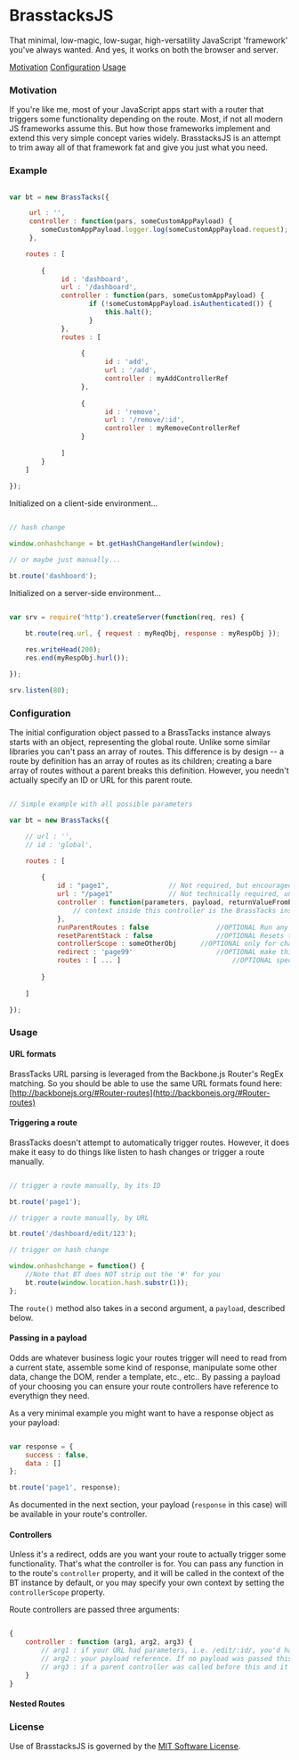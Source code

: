 # BrasstacksJS
That minimal, low-magic, low-sugar, high-versatility JavaScript 'framework' you've always wanted. And yes, it works on both the browser and server.

[Motivation](#motivation)
[Configuration](#configuration)
[Usage](#usage)

<a name="motivation"></a>
### Motivation

If you're like me, most of your JavaScript apps start with a router that triggers some functionality depending on the route. Most, if not all modern JS frameworks assume this. But how those frameworks implement and extend this very simple concept varies widely. BrasstacksJS is an attempt to trim away all of that framework fat and give you just what you need.

### Example

```javascript

var bt = new BrassTacks({

	 url : '',
	 controller : function(pars, someCustomAppPayload) {
		someCustomAppPayload.logger.log(someCustomAppPayload.request);
	 },

	routes : [
	
		{
			 id : 'dashboard',
			 url : '/dashboard',
			 controller : function(pars, someCustomAppPayload) {
					if (!someCustomAppPayload.isAuthenticated()) {
						this.halt();
					}
			 },
			 routes : [
			 
				  {
						id : 'add',
						url : '/add',
						controller : myAddControllerRef
				  },
				  
				  {
						id : 'remove',
						url : '/remove/:id',
						controller : myRemoveControllerRef
				  }
				  
			 ]
		}
	]
	
});

```

Initialized on a client-side environment...

```javascript

// hash change

window.onhashchange = bt.getHashChangeHandler(window);

// or maybe just manually...

bt.route('dashboard');

```

Initialized on a server-side environment...

```javascript

var srv = require('http').createServer(function(req, res) {

	bt.route(req.url, { request : myReqObj, response : myRespObj });
	
	res.writeHead(200);
	res.end(myRespObj.hurl());

});

srv.listen(80);


```

<a name="configuration"></a>
### Configuration

The initial configuration object passed to a BrassTacks instance always starts with an object, representing the global route. Unlike some similar libraries you can't pass an array
of routes. This difference is by design -- a route by definition has an array of routes as its children; creating a bare array of routes without a parent breaks this
definition. However, you needn't actually specify an ID or URL for this parent route.

```javascript

// Simple example with all possible parameters

var bt = new BrassTacks({

	// url : '',
	// id : 'global',

	routes : [
	
		{
			id : "page1",				// Not required, but encouraged
			url : "/page1"				// Not technically required, unless ID is also not specified 
			controller : function(parameters, payload, returnValueFromParentController) {
				// context inside this controller is the BrassTacks instance by default
			},
			runParentRoutes : false					//OPTIONAL Run any parents controllers before running this one; runs from the highest-level parent downwards
			resetParentStack : false				//OPTIONAL Resets the parent stack; this route nor any below it will run parents above this point
			controllerScope : someOtherObj		//OPTIONAL only for changing the scope the controller executes in,
			redirect : 'page99'						//OPTIONAL make this route immediately execute another route, by ID or URL
			routes : [ ... ]							//OPTIONAL specify an array of child routes
			
		}
	
	]

});


```

<a name="usage"></a>
### Usage

#### URL formats

BrassTacks URL parsing is leveraged from the Backbone.js Router's RegEx matching. So you should be able to use the same URL formats
found here: [http://backbonejs.org/#Router-routes](http://backbonejs.org/#Router-routes)

#### Triggering a route

BrassTacks doesn't attempt to automatically trigger routes. However, it does make it easy to do things like listen to hash changes or trigger a route manually.

```javascript

// trigger a route manually, by its ID

bt.route('page1');

// trigger a route manually, by URL

bt.route('/dashboard/edit/123');

// trigger on hash change

window.onhashchange = function() {
	//Note that BT does NOT strip out the '#' for you
	bt.route(window.location.hash.substr(1));
};

```

The `route()` method also takes in a second argument, a `payload`, described below.

#### Passing in a payload

Odds are whatever business logic your routes trigger will need to read from a current state, assemble some kind of response, manipulate some other data,
change the DOM, render a template, etc., etc.. By passing a payload of your choosing you can ensure your route controllers have reference to everythign they need.

As a very minimal example you might want to have a response object as your payload:

``` javascript

var response = {
	success : false,
	data : []
};

bt.route('page1', response);

```

As documented in the next section, your payload (`response` in this case) will be available in your route's controller.


#### Controllers

Unless it's a redirect, odds are you want your route to actually trigger some functionality. That's what the controller is for.
You can pass any function in to the route's `controller` property, and it will be called in the context of the BT instance by default, or you
may specify your own context by setting the `controllerScope` property.

Route controllers are passed three arguments:

```javascript

{
	controller : function (arg1, arg2, arg3) {
		// arg1 : if your URL had parameters, i.e. /edit/:id/, you'd have a key-mapped object available here
		// arg2 : your payload reference. If no payload was passed this is an empty object that will persist through any parent controllers
		// arg3 : if a parent controller was called before this and it returned a value, this value will be available here
	}
}

```

#### Nested Routes


### License

Use of BrasstacksJS is governed by the [MIT Software License](http://opensource.org/licenses/MIT).
